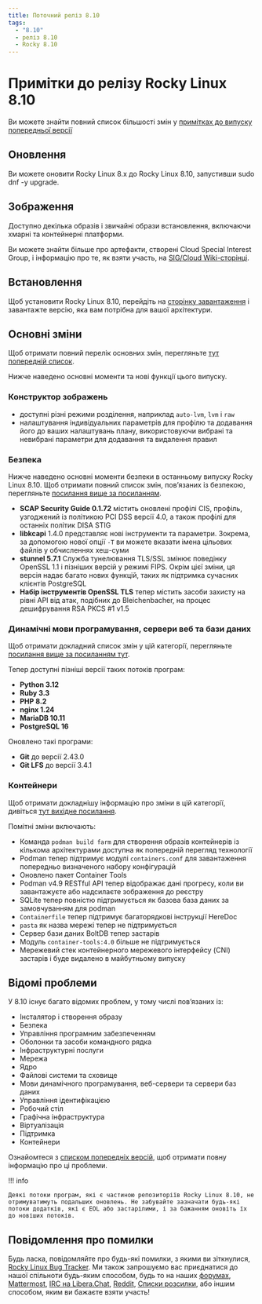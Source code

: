 ```yaml
---
title: Поточний реліз 8.10
tags:
  - "8.10"
  - реліз 8.10
  - Rocky 8.10
---
```


# Примітки до релізу Rocky Linux 8.10

Ви можете знайти повний список більшості змін у [примітках до випуску попередньої версії](https://access.redhat.com/documentation/en-us/red_hat_enterprise_linux/8/html/8.10_release_notes/index)

## Оновлення

Ви можете оновити Rocky Linux 8.x до Rocky Linux 8.10, запустивши sudo dnf -y upgrade.

## Зображення

Доступно декілька образів і звичайні образи встановлення, включаючи хмарні та контейнерні платформи.

Ви можете знайти більше про артефакти, створені Cloud Special Interest Group, і інформацію про те, як взяти участь, на [SIG/Cloud Wiki-сторінці](https://sig-cloud.rocky.page/).

## Встановлення

Щоб установити Rocky Linux 8.10, перейдіть на [сторінку завантаження](https://rockylinux.org/download/) і завантажте версію, яка вам потрібна для вашої архітектури.

## Основні зміни

Щоб отримати повний перелік основних змін, перегляньте [тут попередній список](https://access.redhat.com/documentation/en-us/red_hat_enterprise_linux/8/html/8.10_release_notes/overview#overview-major-changes).

Нижче наведено основні моменти та нові функції цього випуску.

### Конструктор зображень

- доступні різні режими розділення, наприклад `auto-lvm`, `lvm` і `raw`
- налаштування індивідуальних параметрів для профілю та додавання його до ваших налаштувань плану, використовуючи вибрані та невибрані параметри для додавання та видалення правил

### Безпека

Нижче наведено основні моменти безпеки в останньому випуску Rocky Linux 8.10. Щоб отримати повний список змін, пов’язаних із безпекою, перегляньте [посилання вище за посиланням](https://access.redhat.com/documentation/en-us/red_hat_enterprise_linux/8/html/8.10_release_notes/new-features#new-features-security).

- **SCAP Security Guide 0.1.72** містить оновлені профілі CIS, профіль, узгоджений із політикою PCI DSS версії 4.0, а також профілі для останніх політик DISA STIG
- **libkcapi** 1.4.0 представляє нові інструменти та параметри. Зокрема, за допомогою нової опції `-T` ви можете вказати імена цільових файлів у обчисленнях хеш-суми
- **stunnel 5.7.1** Служба тунелювання TLS/SSL змінює поведінку OpenSSL 1.1 і пізніших версій у режимі FIPS. Окрім цієї зміни, ця версія надає багато нових функцій, таких як підтримка сучасних клієнтів PostgreSQL
- **Набір інструментів OpenSSL TLS** тепер містить засоби захисту на рівні API від атак, подібних до Bleichenbacher, на процес дешифрування RSA PKCS #1 v1.5

### Динамічні мови програмування, сервери веб та бази даних

Щоб отримати докладний список змін у цій категорії, перегляньте [посилання вище за посиланням тут](https://access.redhat.com/documentation/en-us/red_hat_enterprise_linux/8/html/8.10_release_notes/new-features#new-features-dynamic-programming-languages-web-and-database-servers).

Тепер доступні пізніші версії таких потоків програм:

- **Python 3.12**
- **Ruby 3.3**
- **PHP 8.2**
- **nginx 1.24**
- **MariaDB 10.11**
- **PostgreSQL 16**

Оновлено такі програми:

- **Git** до версії 2.43.0
- **Git LFS** до версії 3.4.1

### Контейнери

Щоб отримати докладнішу інформацію про зміни в цій категорії, дивіться [тут вихідне посилання](https://access.redhat.com/documentation/en-us/red_hat_enterprise_linux/8/html/8.10_release_notes/new-features#new-features-containers).

Помітні зміни включають:

- Команда `podman build farm` для створення образів контейнерів із кількома архітектурами доступна як попередній перегляд технології
- Podman тепер підтримує модулі `containers.conf` для завантаження попередньо визначеного набору конфігурацій
- Оновлено пакет Container Tools
- Podman v4.9 RESTful API тепер відображає дані прогресу, коли ви завантажуєте або надсилаєте зображення до реєстру
- SQLite тепер повністю підтримується як базова база даних за замовчуванням для podman
- `Containerfile` тепер підтримує багаторядкові інструкції HereDoc
- `pasta` як назва мережі тепер не підтримується
- Сервер бази даних BoltDB тепер застарів
- Модуль `container-tools:4.0` більше не підтримується
- Мережевий стек контейнерного мережевого інтерфейсу (CNI) застарів і буде видалено в майбутньому випуску

## Відомі проблеми

У 8.10 існує багато відомих проблем, у тому числі пов’язаних із:

- Інсталятор і створення образу
- Безпека
- Управління програмним забезпеченням
- Оболонки та засоби командного рядка
- Інфраструктурні послуги
- Мережа
- Ядро
- Файлові системи та сховище
- Мови динамічного програмування, веб-сервери та сервери баз даних
- Управління ідентифікацією
- Робочий стіл
- Графічна інфраструктура
- Віртуалізація
- Підтримка
- Контейнери

Ознайомтеся з [списком попередніх версій](https://access.redhat.com/documentation/en-us/red_hat_enterprise_linux/8/html/8.10_release_notes/known-issues), щоб отримати повну інформацію про ці проблеми.

!!! info

```
Деякі потоки програм, які є частиною репозиторіїв Rocky Linux 8.10, не отримуватимуть подальших оновлень. Не забувайте зазначати будь-які потоки додатків, які є EOL або застарілими, і за бажанням оновіть їх до новіших потоків.
```

## Повідомлення про помилки

Будь ласка, повідомляйте про будь-які помилки, з якими ви зіткнулися, [Rocky Linux Bug Tracker](https://bugs.rockylinux.org/). Ми також запрошуємо вас приєднатися до нашої спільноти будь-яким способом, будь то на наших [форумах](https://forums.rockylinux.org), [Mattermost](https://chat.rockylinux.org), [IRC на Libera.Chat](irc://irc.liberachat/rockylinux), [Reddit](https://reddit.com/r/rockylinux), [Списки розсилки](https://lists.resf.org), або іншим способом, яким ви бажаєте взяти участь!
